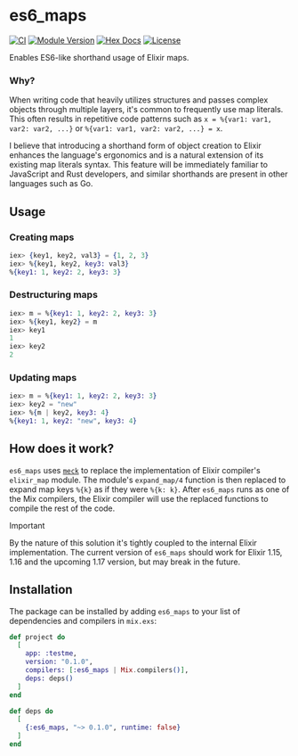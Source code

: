 # es6_maps

[![CI](https://github.com/kzemek/es6_maps/actions/workflows/elixir.yml/badge.svg)](https://github.com/kzemek/es6_maps/actions/workflows/elixir.yml)
[![Module Version](https://img.shields.io/hexpm/v/es6_maps.svg)](https://hex.pm/packages/es6_maps)
[![Hex Docs](https://img.shields.io/badge/hex-docs-lightgreen.svg)](https://hexdocs.pm/es6_maps/)
[![License](https://img.shields.io/hexpm/l/es6_maps.svg)](https://github.com/kzemek/es6_maps/blob/master/LICENSE)

Enables ES6-like shorthand usage of Elixir maps.

### Why?

When writing code that heavily utilizes structures and passes complex objects through multiple layers, it's common to frequently use map literals.
This often results in repetitive code patterns such as `x = %{var1: var1, var2: var2, ...}` or `%{var1: var1, var2: var2, ...} = x`.

I believe that introducing a shorthand form of object creation to Elixir enhances the language's ergonomics and is a natural extension of its existing map literals syntax.
This feature will be immediately familiar to JavaScript and Rust developers, and similar shorthands are present in other languages such as Go.

## Usage

### Creating maps

```elixir
iex> {key1, key2, val3} = {1, 2, 3}
iex> %{key1, key2, key3: val3}
%{key1: 1, key2: 2, key3: 3}
```

### Destructuring maps

```elixir
iex> m = %{key1: 1, key2: 2, key3: 3}
iex> %{key1, key2} = m
iex> key1
1
iex> key2
2
```

### Updating maps

```elixir
iex> m = %{key1: 1, key2: 2, key3: 3}
iex> key2 = "new"
iex> %{m | key2, key3: 4}
%{key1: 1, key2: "new", key3: 4}
```

## How does it work?

`es6_maps` uses [`meck`](https://github.com/eproxus/meck) to replace the implementation of Elixir compiler's `elixir_map` module.
The module's `expand_map/4` function is then replaced to expand map keys `%{k}` as if they were `%{k: k}`.
After `es6_maps` runs as one of the Mix compilers, the Elixir compiler will use the replaced functions to compile the rest of the code.

> [!IMPORTANT]
> By the nature of this solution it's tightly coupled to the internal Elixir implementation.
> The current version of `es6_maps` should work for Elixir 1.15, 1.16 and the upcoming 1.17 version, but may break in the future.

## Installation

The package can be installed by adding `es6_maps` to your list of dependencies and compilers in `mix.exs`:

```elixir
def project do
  [
    app: :testme,
    version: "0.1.0",
    compilers: [:es6_maps | Mix.compilers()],
    deps: deps()
  ]
end

def deps do
  [
    {:es6_maps, "~> 0.1.0", runtime: false}
  ]
end
```
